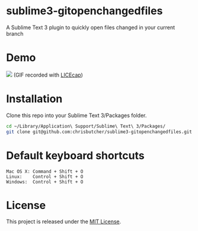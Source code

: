 # sublime3-gitopenchangedfiles
A Sublime Text 3 plugin to quickly open files changed in your current branch

# Demo
![](https://raw.githubusercontent.com/chrisbutcher/sublime3-gitopenchangedfiles/master/demo.gif)
(GIF recorded with [LICEcap](http://www.cockos.com/licecap/))

# Installation
Clone this repo into your Sublime Text 3/Packages folder.
```bash
cd ~/Library/Application\ Support/Sublime\ Text\ 3/Packages/
git clone git@github.com:chrisbutcher/sublime3-gitopenchangedfiles.git
```

# Default keyboard shortcuts
```
Mac OS X: Command + Shift + O
Linux:    Control + Shift + O
Windows:  Control + Shift + O
```

# License
This project is released under the [MIT License](http://opensource.org/licenses/MIT).
